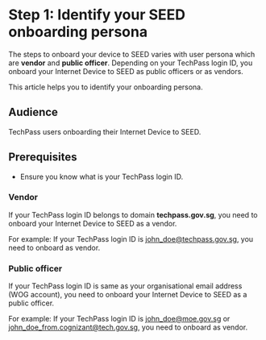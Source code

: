 # Step 1: Identify your SEED onboarding persona

The steps to onboard your device to SEED varies with user persona which are **vendor** and **public officer**. Depending on your TechPass login ID, you onboard your Internet Device to SEED as public officers or as vendors. 

This article helps you to identify your onboarding persona.  

## Audience

TechPass users onboarding their Internet Device to SEED.

## Prerequisites

- Ensure you know what is your TechPass login ID.

### Vendor 

If your TechPass login ID belongs to domain **techpass.gov.sg**, you need to onboard your Internet Device to SEED as a vendor. 

For example: If your TechPass login ID is john_doe@techpass.gov.sg, you need to onboard as vendor.

### Public officer

If your TechPass login ID is same as your organisational email address (WOG account), you need to onboard your Internet Device to SEED as a public officer. 

For example: If your TechPass login ID is john_doe@moe.gov.sg or john_doe_from.cognizant@tech.gov.sg, you need to onboard as vendor.

